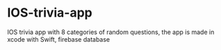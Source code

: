 # IOS-trivia-app
IOS trivia app with 8 categories of random questions, the app is made in xcode with Swift, firebase database
